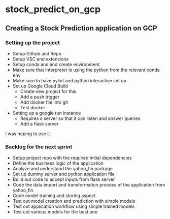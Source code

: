 # stock_predict_on_gcp
## Creating a Stock Prediction application on GCP

### Setting up the project
- Setup Github and Repo
- Setup VSC and extensions
- Setup conda and and create environment
- Make sure that Interpreter is using the python from the relevant conda env
- Make sure to have pylint and python interactive set up
- Set up Google Cloud Build
  - Create new project for this
  - Add a push trigger 
  - Add docker file into git
  - Test docker
- Setting up a google run instance
  - Requires a server so that it can listen and answer queries
  - Add a flask server

I was hoping to use it 
### Backlog for the next sprint
  - Setup project repo with the required initial dependencies
  - Define the business logic of the application
  - Analyze and understand the yahoo_fin package
  - Set up dummy server and python application file 
  - Build out code to accept inputs from flask server
  - Code the data import and transformation process of the application from yahoo_fin
  - Code model training and storing aspect
  - Test out model creation and prediction with simple models
  - Test out application workflow using simple trained models
  - Test out various models for the best one
